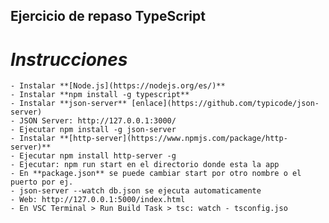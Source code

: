 ## Ejercicio de repaso TypeScript 
# *Instrucciones*
    - Instalar **[Node.js](https://nodejs.org/es/)**
    - Instalar **npm install -g typescript**
    - Instalar **json-server** [enlace](https://github.com/typicode/json-server)
    - JSON Server: http://127.0.0.1:3000/
    - Ejecutar npm install -g json-server
    - Instalar **[http-server](https://www.npmjs.com/package/http-server)**
    - Ejecutar npm install http-server -g
    - Ejecutar: npm run start en el directorio donde esta la app
    - En **package.json** se puede cambiar start por otro nombre o el puerto por ej.
    - json-server --watch db.json se ejecuta automaticamente
    - Web: http://127.0.0.1:5000/index.html
    - En VSC Terminal > Run Build Task > tsc: watch - tsconfig.jso

